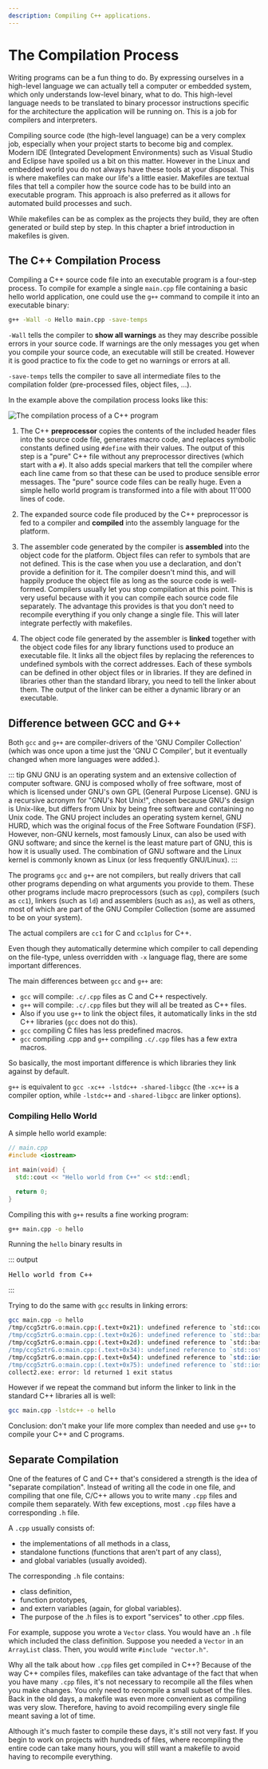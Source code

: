```yaml
---
description: Compiling C++ applications.
---
```


# The Compilation Process

<!-- TODO: Explain the linker more in-depth -->

Writing programs can be a fun thing to do. By expressing ourselves in a high-level language we can actually tell a computer or embedded system, which only understands low-level binary, what to do. This high-level language needs to be translated to binary processor instructions specific for the architecture the application will be running on. This is a job for compilers and interpreters.

Compiling source code (the high-level language) can be a very complex job, especially when your project starts to become big and complex. Modern IDE (Integrated Development Environments) such as Visual Studio and Eclipse have spoiled us a bit on this matter. However in the Linux and embedded world you do not always have these tools at your disposal. This is where makefiles can make our life's a little easier. Makefiles are textual files that tell a compiler how the source code has to be build into an executable program. This approach is also preferred as it allows for automated build processes and such.

While makefiles can be as complex as the projects they build, they are often generated or build step by step. In this chapter a brief introduction in makefiles is given.

## The C++ Compilation Process

Compiling a C++ source code file into an executable program is a four-step process. To compile for example a single `main.cpp` file containing a basic hello world application, one could use the `g++` command to compile it into an executable binary:

```bash
g++ -Wall -o Hello main.cpp -save-temps
```

`-Wall` tells the compiler to **show all warnings** as they may describe possible errors in your source code. If warnings are the only messages you get when you compile your source code, an executable will still be created. However it is good practice to fix the code to get no warnings or errors at all.

`-save-temps` tells the compiler to save all intermediate files to the compilation folder (pre-processed files, object files, ...).

In the example above the compilation process looks like this:

![The compilation process of a C++ program](./img/the_compilation_process.png)

1. The C++ **preprocessor** copies the contents of the included header files into the source code file, generates macro code, and replaces symbolic constants defined using `#define` with their values. The output of this step is a "pure" C++ file without any preprocessor directives (which start with a `#`). It also adds special markers that tell the compiler where each line came from so that these can be used to produce sensible error messages. The "pure" source code files can be really huge. Even a simple hello world program is transformed into a file with about 11'000 lines of code.

2. The expanded source code file produced by the C++ preprocessor is fed to a compiler and **compiled** into the assembly language for the platform.

3. The assembler code generated by the compiler is **assembled** into the object code for the platform. Object files can refer to symbols that are not defined. This is the case when you use a declaration, and don't provide a definition for it. The compiler doesn't mind this, and will happily produce the object file as long as the source code is well-formed. Compilers usually let you stop compilation at this point. This is very useful because with it you can compile each source code file separately. The advantage this provides is that you don't need to recompile everything if you only change a single file. This will later integrate perfectly with makefiles.

4. The object code file generated by the assembler is **linked** together with the object code files for any library functions used to produce an executable file. It links all the object files by replacing the references to undefined symbols with the correct addresses. Each of these symbols can be defined in other object files or in libraries. If they are defined in libraries other than the standard library, you need to tell the linker about them. The output of the linker can be either a dynamic library or an executable.

## Difference between GCC and G++

Both `gcc` and `g++` are compiler-drivers of the 'GNU Compiler Collection' (which was once upon a time just the 'GNU C Compiler', but it eventually changed when more languages were added.).

::: tip GNU
GNU is an operating system and an extensive collection of computer software. GNU is composed wholly of free software, most of which is licensed under GNU's own GPL (General Purpose License).
GNU is a recursive acronym for "GNU's Not Unix!", chosen because GNU's design is Unix-like, but differs from Unix by being free software and containing no Unix code. The GNU project includes an operating system kernel, GNU HURD, which was the original focus of the Free Software Foundation (FSF). However, non-GNU kernels, most famously Linux, can also be used with GNU software; and since the kernel is the least mature part of GNU, this is how it is usually used. The combination of GNU software and the Linux kernel is commonly known as Linux (or less frequently GNU/Linux).
:::

The programs `gcc` and `g++` are not compilers, but really drivers that call other programs depending on what arguments you provide to them. These other programs include macro preprocessors (such as `cpp`), compilers (such as `cc1`), linkers (such as `ld`) and assemblers (such as `as`), as well as others, most of which are part of the GNU Compiler Collection (some are assumed to be on your system).

The actual compilers are `cc1` for C and `cc1plus` for C++.

Even though they automatically determine which compiler to call depending on the file-type, unless overridden with `-x` language flag, there are some important differences.

The main differences between `gcc` and `g++` are:

* `gcc` will compile: `.c/.cpp` files as C and C++ respectively.
* `g++` will compile: `.c/.cpp` files but they will all be treated as C++ files.
* Also if you use `g++` to link the object files, it automatically links in the std C++ libraries (`gcc` does not do this).
* `gcc` compiling C files has less predefined macros.
* `gcc` compiling .cpp and `g++` compiling `.c/.cpp` files has a few extra macros.

So basically, the most important difference is which libraries they link against by default.

`g++` is equivalent to `gcc -xc++ -lstdc++ -shared-libgcc` (the `-xc++` is a compiler option, while `-lstdc++` and `-shared-libgcc` are linker options).

### Compiling Hello World

A simple hello world example:

```cpp
// main.cpp
#include <iostream>

int main(void) {
  std::cout << "Hello world from C++" << std::endl;

  return 0;
}
```

Compiling this with `g++` results a fine working program:

```bash
g++ main.cpp -o hello
```

Running the `hello` binary results in

::: output
<pre>
Hello world from C++
</pre>
:::

Trying to do the same with `gcc` results in linking errors:

```bash
gcc main.cpp -o hello
/tmp/ccg5ztrG.o:main.cpp:(.text+0x21): undefined reference to `std::cout'
/tmp/ccg5ztrG.o:main.cpp:(.text+0x26): undefined reference to `std::basic_ostream&lt;char, std::char_traits&lt;char&gt; &gt;&amp; std::operator&lt;&lt; &lt;std::char_traits&lt;char&gt; &gt;(std::basic_ostream&lt;char, std::char_traits&lt;char&gt; &gt;&amp;, char const*)'
/tmp/ccg5ztrG.o:main.cpp:(.text+0x2d): undefined reference to `std::basic_ostream&lt;char, std::char_traits&lt;char&gt; &gt;&amp; std::endl&lt;char, std::char_traits&lt;char&gt; &gt;(std::basic_ostream&lt;char, std::char_traits&lt;char&gt; &gt;&amp;)'
/tmp/ccg5ztrG.o:main.cpp:(.text+0x34): undefined reference to `std::ostream::operator&lt;&lt;(std::ostream&amp; (*)(std::ostream&amp;))'
/tmp/ccg5ztrG.o:main.cpp:(.text+0x54): undefined reference to `std::ios_base::Init::~Init()'
/tmp/ccg5ztrG.o:main.cpp:(.text+0x75): undefined reference to `std::ios_base::Init::Init()'
collect2.exe: error: ld returned 1 exit status
```

However if we repeat the command but inform the linker to link in the standard C++ libraries all is well:

```bash
gcc main.cpp -lstdc++ -o hello
```

Conclusion: don't make your life more complex than needed and use `g++` to compile your C++ and C programs.

## Separate Compilation

One of the features of C and C++ that's considered a strength is the idea of "separate compilation". Instead of writing all the code in one file, and compiling that one file, C/C++ allows you to write many `.cpp` files and compile them separately. With few exceptions, most `.cpp` files have a corresponding `.h` file.

A `.cpp` usually consists of:

* the implementations of all methods in a class,
* standalone functions (functions that aren't part of any class),
* and global variables (usually avoided).

The corresponding `.h` file contains:

* class definition,
* function prototypes,
* and extern variables (again, for global variables).
* The purpose of the .h files is to export "services" to other .cpp files.

For example, suppose you wrote a `Vector` class. You would have an `.h` file which included the class definition. Suppose you needed a `Vector` in an `ArrayList` class. Then, you would write `#include "vector.h"`.

Why all the talk about how `.cpp` files get compiled in C++? Because of the way C++ compiles files, makefiles can take advantage of the fact that when you have many `.cpp` files, it's not necessary to recompile all the files when you make changes. You only need to recompile a small subset of the files. Back in the old days, a makefile was even more convenient as compiling was very slow. Therefore, having to avoid recompiling every single file meant saving a lot of time.

Although it's much faster to compile these days, it's still not very fast. If you begin to work on projects with hundreds of files, where recompiling the entire code can take many hours, you will still want a makefile to avoid having to recompile everything.
